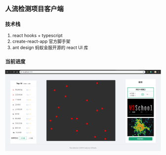 ## 人流检测项目客户端

### 技术栈

1. react hooks + typescript
2. create-react-app 官方脚手架
3. ant design 蚂蚁金服开源的 react UI 库

### 当前进度

![progress](https://github.com/tjx666/flow-detection-client/raw/master/screenshots/preview.png?raw=true)
